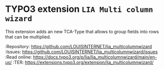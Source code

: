 # TYPO3 extension `LIA Multi column wizard`

This extension adds an new TCA-Type that allows to group fields into rows that can be multiplied.

:Repository:  https://github.com/LOUISINTERNET/lia_multicolumnwizard
:Issues:      https://github.com/LOUISINTERNET/lia_multicolumnwizard/issues  
:Read online: https://docs.typo3.org/p/lia/lia_multicolumnwizard/main/en-us/ 
:TER:         https://extensions.typo3.org/extension/lia_multicolumnwizard/  


